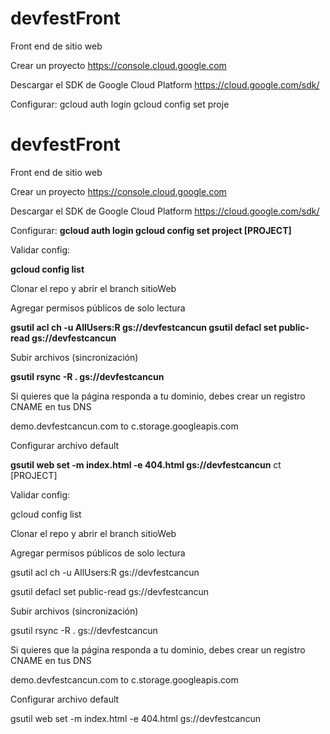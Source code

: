 # devfestFront
Front end de sitio web


Crear un proyecto
https://console.cloud.google.com

Descargar el SDK de Google Cloud Platform
https://cloud.google.com/sdk/

Configurar:
  gcloud auth login
  gcloud config set proje
# devfestFront

Front end de sitio web



Crear un proyecto
https://console.cloud.google.com

Descargar el SDK de Google Cloud Platform
https://cloud.google.com/sdk/

Configurar:
  **gcloud auth login
  gcloud config set project [PROJECT]**

Validar config:

 **gcloud config list**


Clonar el repo y abrir el branch sitioWeb

Agregar permisos públicos de solo lectura

**gsutil acl ch -u AllUsers:R gs://devfestcancun 
gsutil defacl set public-read gs://devfestcancun**


Subir archivos (sincronización)

**gsutil rsync -R . gs://devfestcancun**



Si quieres que la página responda a tu dominio, debes crear un registro CNAME en tus DNS

demo.devfestcancun.com to c.storage.googleapis.com 


Configurar archivo default

**gsutil web set -m index.html -e 404.html gs://devfestcancun**
ct [PROJECT]

Validar config:

 gcloud config list


Clonar el repo y abrir el branch sitioWeb

Agregar permisos públicos de solo lectura

gsutil acl ch -u AllUsers:R gs://devfestcancun 

gsutil defacl set public-read gs://devfestcancun


Subir archivos (sincronización)

gsutil rsync -R . gs://devfestcancun



Si quieres que la página responda a tu dominio, debes crear un registro CNAME en tus DNS

demo.devfestcancun.com to c.storage.googleapis.com 


Configurar archivo default

gsutil web set -m index.html -e 404.html gs://devfestcancun
